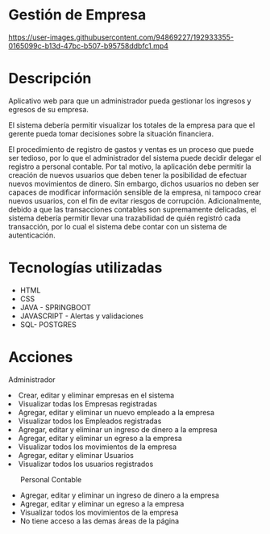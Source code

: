 # Gestión de  Empresa

https://user-images.githubusercontent.com/94869227/192933355-0165099c-b13d-47bc-b507-b95758ddbfc1.mp4

# Descripción 
<p>Aplicativo web para que un administrador pueda gestionar los ingresos y egresos de su empresa. </P>
<p>El sistema debería permitir visualizar los totales de la empresa para que el gerente pueda tomar decisiones sobre la situación financiera.</P>
<p>El procedimiento de registro de gastos y ventas es un proceso que puede ser
tedioso, por lo que el administrador del sistema puede decidir delegar el registro a personal contable. Por tal motivo, la aplicación debe permitir la
creación de nuevos usuarios que deben tener la posibilidad de efectuar nuevos movimientos de dinero. Sin embargo, dichos usuarios no deben ser
capaces de modificar información sensible de la empresa, ni tampoco crear nuevos usuarios, con el fin de evitar riesgos de corrupción.
Adicionalmente, debido a que las transacciones contables son supremamente delicadas, el sistema debería permitir llevar una trazabilidad de quién registró cada transacción, por lo cual el sistema debe contar con un sistema de autenticación.</P>

# Tecnologías utilizadas
<ul>
  <li>HTML</li>
  <li>CSS </li>
  <li>JAVA - SPRINGBOOT</li>
  <li>JAVASCRIPT - Alertas y validaciones</li>
  <li>SQL- POSTGRES</li>

</ul>

# Acciones
  <p>Administrador </P>
  <li>Crear, editar  y eliminar  empresas en el sistema</li>
  <li>Visualizar todas los Empresas  registradas </li>
  <li>Agregar, editar  y eliminar un nuevo empleado a la empresa</li>
  <li>Visualizar todos los Empleados  registradas </li>
  <li>Agregar, editar  y eliminar un ingreso de dinero a la empresa</li>
  <li>Agregar, editar  y eliminar un egreso a la empresa</li>
  <li>Visualizar todos los movimientos de la empresa </li>  
   <li>Agregar, editar  y eliminar Usuarios  </li>
  <li>Visualizar todos los usuarios registrados </li>  
</ul>

<ul>
  <p>Personal Contable </P>
  <li>Agregar, editar  y eliminar un ingreso de dinero a la empresa</li>
  <li>Agregar, editar  y eliminar un egreso a la empresa</li>
  <li>Visualizar todos los movimientos de la empresa </li>  
  <li>No tiene acceso a las demas  áreas de la  página  </li>  
</ul>







